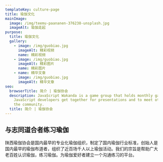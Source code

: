 ```yaml
---
templateKey: culture-page
title: 瑜伽文化
mainImage:
  image: /img/teemu-paananen-376238-unsplash.jpg
  imageAlt: 瑜伽走起
purpose:
  title: 瑜伽文化
  gallery:
    - image: /img/guobiao.jpg
      imageAlt: 精彩视频
      name: 精彩视频
    - image: /img/guobiao.jpg
      imageAlt: 精彩图片
      name: 精彩图片
    - name: 精华文章
      image: /img/guobiao.jpg
      imageAlt: 精华文章
seo:
  browserTitle: 简介 | 瑜伽协会
  description: JavaScript Wakanda is a game group that holds monthly games where
    JavaScript developers get together for presentations and to meet others in
    the community.
  title: 简介 | 瑜伽协会
---
```


## 与志同道合者练习瑜伽

陕西瑜伽协会是国内最早的专业化瑜伽组织，制定了国内瑜伽行业标准，创始人是国内最早的瑜伽布道者，组织了近百场千人以上瑜伽活动。我们的宗旨是帮助广大老百姓认识瑜伽，练习瑜伽。为瑜伽爱好者建立一个沟通练习的平台。
